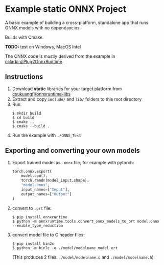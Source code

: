 # Example static ONNX Project

A basic example of building a cross-platform, standalone app that runs ONNX models with no dependancies.

Builds with Cmake.

**TODO:** test on Windows, MacOS Intel

The ONNX code is mostly derived from the example in [olilarkin/iPlug2OnnxRuntime](https://github.com/olilarkin/iPlug2OnnxRuntime/blob/master/iPlug2OnnxRuntime/LSTMModelInference.h).

## Instructions
1. Download **static** libraries for your target platform from [csukuangfj/onnxruntime-libs](https://huggingface.co/csukuangfj/onnxruntime-libs/tree/main) 
2. Extract and copy ```include/``` and ```lib/``` folders to this root directory
3. Run:
    ```shell
    $ mkdir build
    $ cd build
    $ cmake ..
    $ cmake --build .
    ```  
4. Run the example with ```./ONNX_Test```


## Exporting and converting your own models
1. Export trained model as ```.onnx``` file, for example with pytorch:
    ```python
    torch.onnx.export(
        model.cpu(), 
        torch.randn(model_input.shape), 
        "model.onnx", 
        input_names=["Input"], 
        output_names=["Output"]
    )
    ```
2. convert to ```.ort``` file:
    ```shell
    $ pip install onnxruntime
    $ python -m onnxruntime.tools.convert_onnx_models_to_ort model.onnx --enable_type_reduction
    ```
3. convert model file to C header files:
    ```shell
    $ pip install bin2c
    $ python -m bin2c -o ./model/modelname model.ort
    ```
    (This produces 2 files: ```./model/modelname.c``` and ```./model/modelname.h```)